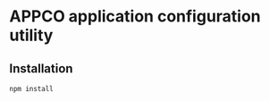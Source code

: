 APPCO application configuration utility
=====================

## Installation

```bash
npm install
```